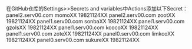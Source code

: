 在GitHub仓库的Settings>>Secrets and variables中Actions添加以下Secret：
panel2.serv00.com momoXX 19821124XX
panel2.serv00.com zootXX 19821124XX
panel1.serv00.com sonbaXX 19821124XX
panel1.serv00.com gzolsXX 19821124XX
panel1.serv00.com kcocoXX 19821124XX
panel1.serv00.com zoteXX 19821124XX
panel0.serv00.com limkcoXX 19821124XX
panel0.serv00.com sukureXX 19821124XX
